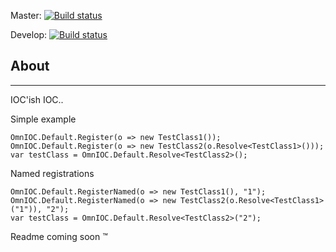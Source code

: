 Master: [![Build status](https://ci.appveyor.com/api/projects/status/99akspvgoqjt1n43/branch/develop)](https://ci.appveyor.com/project/WooCode/omniscience/branch/master)

Develop: [![Build status](https://ci.appveyor.com/api/projects/status/99akspvgoqjt1n43/branch/develop)](https://ci.appveyor.com/project/WooCode/omniscience/branch/develop)
## About
---
IOC'ish IOC.. 

Simple example
```
OmnIOC.Default.Register(o => new TestClass1());
OmnIOC.Default.Register(o => new TestClass2(o.Resolve<TestClass1>()));
var testClass = OmnIOC.Default.Resolve<TestClass2>();
```

Named registrations
```
OmnIOC.Default.RegisterNamed(o => new TestClass1(), "1");
OmnIOC.Default.RegisterNamed(o => new TestClass2(o.Resolve<TestClass1>("1")), "2");
var testClass = OmnIOC.Default.Resolve<TestClass2>("2");
```

Readme coming soon ™
